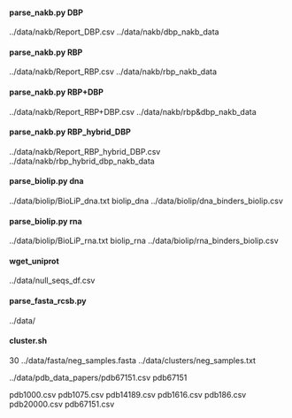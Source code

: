 #### parse_nakb.py DBP
../data/nakb/Report_DBP.csv
../data/nakb/dbp_nakb_data

#### parse_nakb.py RBP
../data/nakb/Report_RBP.csv
../data/nakb/rbp_nakb_data

#### parse_nakb.py RBP+DBP
../data/nakb/Report_RBP+DBP.csv
../data/nakb/rbp&dbp_nakb_data

#### parse_nakb.py RBP_hybrid_DBP
../data/nakb/Report_RBP_hybrid_DBP.csv
../data/nakb/rbp_hybrid_dbp_nakb_data

#### parse_biolip.py dna
../data/biolip/BioLiP_dna.txt
biolip_dna
../data/biolip/dna_binders_biolip.csv

#### parse_biolip.py rna
../data/biolip/BioLiP_rna.txt
biolip_rna
../data/biolip/rna_binders_biolip.csv

#### wget_uniprot
../data/null_seqs_df.csv

#### parse_fasta_rcsb.py
../data/

#### cluster.sh
30
../data/fasta/neg_samples.fasta
../data/clusters/neg_samples.txt


../data/pdb_data_papers/pdb67151.csv
pdb67151

pdb1000.csv  pdb1075.csv  pdb14189.csv  pdb1616.csv  pdb186.csv  pdb20000.csv  pdb67151.csv
